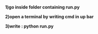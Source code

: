 **1)go inside folder containing run.py**

**2)open a terminal by writing cmd in up bar**

**3)write : python run.py**
